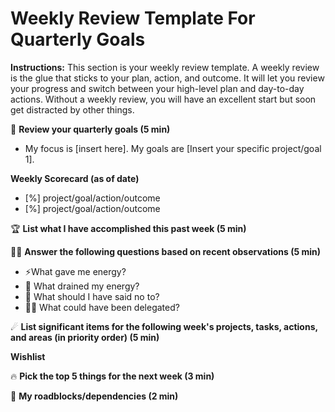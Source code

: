 # Weekly Review Template For Quarterly Goals

**Instructions:** This section is your weekly review template. A weekly review is the glue that sticks to your plan, action, and outcome. It will let you review your progress and switch between your high-level plan and day-to-day actions. Without a weekly review, you will have an excellent start but soon get distracted by other things.

🎯 **Review your quarterly goals (5 min)**
- My focus is [insert here]. My goals are [Insert your specific project/goal 1].

**Weekly Scorecard (as of date)**
- [%] project/goal/action/outcome
- [%] project/goal/action/outcome

🏆 **List what I have accomplished this past week (5 min)**

🧘‍♀️ **Answer the following questions based on recent observations (5 min)**
- ⚡What gave me energy?
- 🤯 What drained my energy?
- 🙅 What should I have said no to?
- 🧞‍♂️ What could have been delegated?

☄ **List significant items for the following week's projects, tasks, actions, and areas (in priority order) (5 min)**

**Wishlist**

🔥 **Pick the top 5 things for the next week (3 min)**

🚧 **My roadblocks/dependencies (2 min)**

